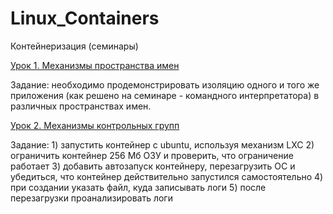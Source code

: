 # Linux_Containers

Контейнеризация (семинары)

[Урок 1. Механизмы пространства имен](Task1.md)

Задание: необходимо продемонстрировать изоляцию одного и того же приложения (как решено на семинаре - командного интерпретатора) в различных пространствах имен.

[Урок 2. Механизмы контрольных групп](Task2.md)

Задание: 1) запустить контейнер с ubuntu, используя механизм LXC
2) ограничить контейнер 256 Мб ОЗУ и проверить, что ограничение работает
3) добавить автозапуск контейнеру, перезагрузить ОС и убедиться, что контейнер действительно запустился самостоятельно
4) при создании указать файл, куда записывать логи
5) после перезагрузки проанализировать логи